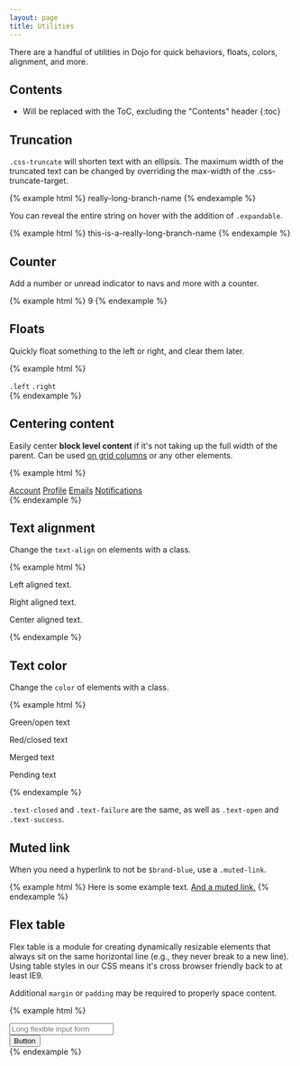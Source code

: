 ```yaml
---
layout: page
title: Utilities
---
```


There are a handful of utilities in Dojo for quick behaviors, floats, colors, alignment, and more.

## Contents

* Will be replaced with the ToC, excluding the "Contents" header
{:toc}

## Truncation

`.css-truncate` will shorten text with an ellipsis. The maximum width of the truncated text can be changed by overriding the max-width of the .css-truncate-target.

{% example html %}
<span class="branch-ref css-truncate css-truncate-target">
  really-long-branch-name
</span>
{% endexample %}

You can reveal the entire string on hover with the addition of `.expandable`.

{% example html %}
<span class="css-truncate expandable">
  <span class="branch-ref css-truncate-target">this-is-a-really-long-branch-name</span>
</span>
{% endexample %}

## Counter

Add a number or unread indicator to navs and more with a counter.

{% example html %}
<span class="counter">9</span>
{% endexample %}

## Floats

Quickly float something to the left or right, and clear them later.

{% example html %}
<div class="clearfix">
  <code class="left">.left</code>
  <code class="right">.right</code>
</div>
{% endexample %}

## Centering content

Easily center **block level content** if it's not taking up the full width of the parent. Can be used [on grid columns](/layout/#centered) or any other elements.

{% example html %}
<nav class="menu centered">
  <a class="menu-item selected" href="#">Account</a>
  <a class="menu-item" href="#">Profile</a>
  <a class="menu-item" href="#">Emails</a>
  <a class="menu-item" href="#">Notifications</a>
</nav>
{% endexample %}


## Text alignment

Change the `text-align` on elements with a class.

{% example html %}
<p class="text-left">Left aligned text.</p>
<p class="text-right">Right aligned text.</p>
<p class="text-center">Center aligned text.</p>
{% endexample %}

## Text color

Change the `color` of elements with a class.

{% example html %}
<p class="text-open">Green/open text</p>
<p class="text-closed">Red/closed text</p>
<p class="text-merged">Merged text</p>
<p class="text-pending">Pending text</p>
{% endexample %}

`.text-closed` and `.text-failure` are the same, as well as `.text-open` and `.text-success`.

## Muted link

When you need a hyperlink to not be `$brand-blue`, use a `.muted-link`.

{% example html %}
Here is some example text. <a class="muted-link" href="#">And a muted link.</a>
{% endexample %}

## Flex table

Flex table is a module for creating dynamically resizable elements that always sit on the same horizontal line (e.g., they never break to a new line). Using table styles in our CSS means it's cross browser friendly back to at least IE9.

Additional `margin` or `padding` may be required to properly space content.

{% example html %}
<div class="flex-table">
  <div class="flex-table-item flex-table-item-primary">
    <input class="input-block" type="text" placeholder="Long flexible input form">
  </div>
  <div class="flex-table-item">
    <button class="btn" type="button">Button</button>
  </div>
</div>
{% endexample %}
